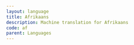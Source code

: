 ```yaml
---
layout: language
title: Afrikaans
description: Machine translation for Afrikaans
code: af
parent: Languages
---
```

